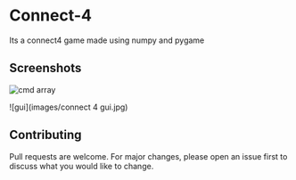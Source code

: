 # Connect-4

Its a connect4 game made using numpy and pygame



## Screenshots
![cmd array](images/connect%204%20array.jpg)

![gui](images/connect 4 gui.jpg)




## Contributing
Pull requests are welcome. For major changes, please open an issue first to discuss what you would like to change.
